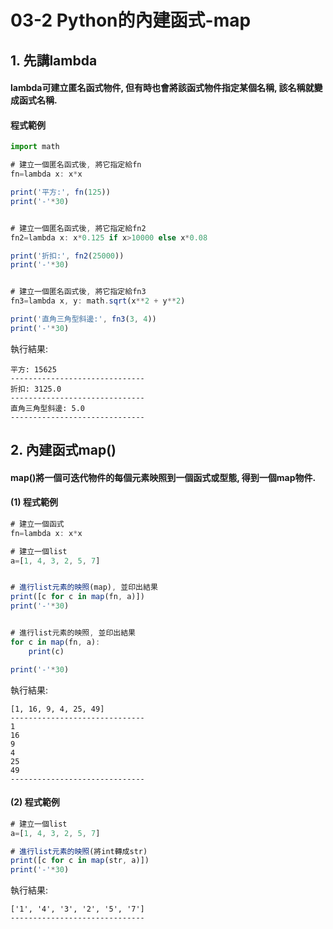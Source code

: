 # 03-2 Python的內建函式-map


## 1. 先講lambda

#### lambda可建立匿名函式物件, 但有時也會將該函式物件指定某個名稱, 該名稱就變成函式名稱. 



#### 程式範例
```javascript
import math

# 建立一個匿名函式後, 將它指定給fn
fn=lambda x: x*x

print('平方:', fn(125))
print('-'*30)


# 建立一個匿名函式後, 將它指定給fn2
fn2=lambda x: x*0.125 if x>10000 else x*0.08

print('折扣:', fn2(25000))
print('-'*30)


# 建立一個匿名函式後, 將它指定給fn3
fn3=lambda x, y: math.sqrt(x**2 + y**2)

print('直角三角型斜邊:', fn3(3, 4))
print('-'*30)
```

執行結果:
```
平方: 15625
------------------------------
折扣: 3125.0
------------------------------
直角三角型斜邊: 5.0
------------------------------
```



## 2. 內建函式map()

#### map()將一個可迭代物件的每個元素映照到一個函式或型態, 得到一個map物件. 



#### (1) 程式範例
```javascript
# 建立一個函式
fn=lambda x: x*x

# 建立一個list
a=[1, 4, 3, 2, 5, 7]


# 進行list元素的映照(map), 並印出結果
print([c for c in map(fn, a)])
print('-'*30)


# 進行list元素的映照, 並印出結果
for c in map(fn, a):
    print(c)

print('-'*30)
```

執行結果:
```
[1, 16, 9, 4, 25, 49]
------------------------------
1
16
9
4
25
49
------------------------------
```


#### (2) 程式範例
```javascript
# 建立一個list
a=[1, 4, 3, 2, 5, 7]

# 進行list元素的映照(將int轉成str)
print([c for c in map(str, a)])
print('-'*30)
```

執行結果:
```
['1', '4', '3', '2', '5', '7']
------------------------------
```
